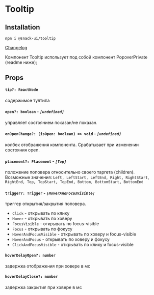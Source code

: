 # Tooltip

## Installation
`npm i @snack-ui/tooltip`

[Changelog](./CHANGELOG.md)

Компонент Tooltip использует под собой компонент PopoverPrivate (readme ниже);

## Props

#### **`tip?: ReactNode`**
  содержимое тултипа

#### **`open?: boolean`** - *`[undefined]`*
  управляет состоянием показан/не показан.

#### **`onOpenChange?: (isOpen: boolean) => void`** - *`[undefined]`*
  колбек отображения компонента. Срабатывает при изменении состояния open.

#### **`placement?: Placement`** - *`[Top]`*
  положение поповера относительно своего таргета (children).
  Возможные значения: `Left, LeftStart, LeftEnd, Right, RightStart, RightEnd, Top, TopStart, TopEnd, Bottom, BottomStart, BottomEnd`

#### **`trigger?: Trigger`** - *`[HoverAndFocusVisible]`*
  триггер открытия/закрытия поповера.
  - `Click` - открывать по клику
  - `Hover` - открывать по ховеру
  - `FocusVisible` - открывать по focus-visible
  - `Focus` - открывать по фокусу
  - `HoverAndFocusVisible` - открывать по ховеру и focus-visible
  - `HoverAndFocus` - открывать по ховеру и фокусу
  - `ClickAndFocusVisible` - открывать по клику и focus-visible

#### **`hoverDelayOpen?: number`**
  задержка отображения при ховере в мс

#### **`hoverDelayClose?: number`**
  задержка закрытия при ховере в мс

